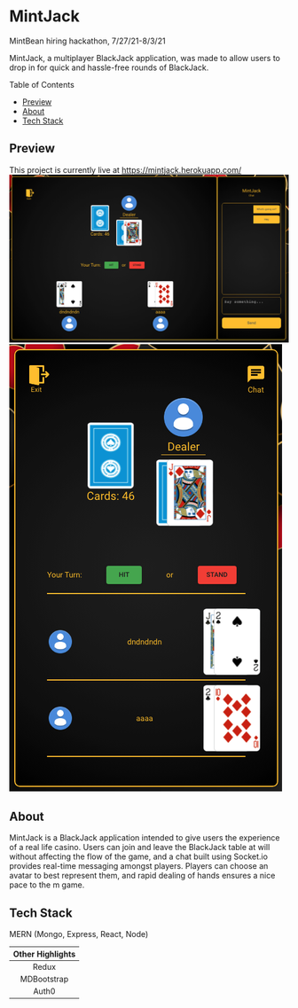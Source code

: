 # MintJack
MintBean hiring hackathon, 7/27/21-8/3/21

MintJack, a multiplayer BlackJack application, was made to allow users to drop in for quick and hassle-free rounds of BlackJack. 

Table of Contents
* [Preview](#preview)
* [About](#about)
* [Tech Stack](#tech-stack)

## Preview

This project is currently live at https://mintjack.herokuapp.com/
![web](https://github.com/dongsoocha/mintbean_blackjack/blob/main/client/public/assets/imgs/web_screen.png)
![mobile](https://github.com/dongsoocha/mintbean_blackjack/blob/main/client/public/assets/imgs/mobile_screen.png)

## About

MintJack is a BlackJack application intended to give users the experience of a real life casino. 
Users can join and leave the BlackJack table at will without affecting the flow of the game, 
and a chat built using Socket.io provides real-time messaging amongst players. Players can
choose an avatar to best represent them, and rapid dealing of hands ensures a nice pace to the m
game. 

## Tech Stack

MERN (Mongo, Express, React, Node)

| Other Highlights |
| :--------------: |
|      Redux       |
|   MDBootstrap    |
|      Auth0       |
